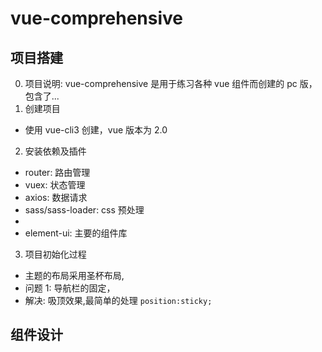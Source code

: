 <!--
 * @Author: your name
 * @Date: 2021-07-10 15:43:49
 * @LastEditTime: 2021-07-10 15:59:58
 * @LastEditors: Please set LastEditors
 * @Description: In User Settings Edit
 * @FilePath: \notes\study notes\vue\vue综合项目.md
-->

# vue-comprehensive

## 项目搭建

0. 项目说明: vue-comprehensive 是用于练习各种 vue 组件而创建的 pc 版，包含了...
1. 创建项目

-   使用 vue-cli3 创建，vue 版本为 2.0

2. 安装依赖及插件

-   router: 路由管理
-   vuex: 状态管理
-   axios: 数据请求
-   sass/sass-loader: css 预处理
-
-   element-ui: 主要的组件库

3. 项目初始化过程

-   主题的布局采用圣杯布局,
-   问题 1: 导航栏的固定，
-   解决: 吸顶效果,最简单的处理 `position:sticky;`

## 组件设计
